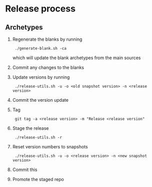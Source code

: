 # Release process

## Archetypes

1. Regenerate the blanks by running

        ./generate-blank.sh -ca

   which will update the blank archetypes from the main sources

2. Commit any changes to the blanks

3. Update versions by running

        ./release-utils.sh -u -o <old snapshot version> -n <release version>

4. Commit the version update
5. Tag
    
        git tag -a <release version> -m "Release <release version"
6. Stage the release
        
        ./release-utils.sh -r
7. Reset version numbers to snapshots
        
        ./release-utils.sh -u -o <release version> -n <new snapshot version>
8. Commit this
9. Promote the staged repo


